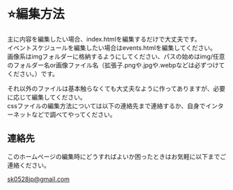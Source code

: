 <h1>⭐編集方法</h1>
<p>主に内容を編集したい場合、index.htmlを編集するだけで大丈夫です。
<br>イベントスケジュールを編集したい場合はevents.htmlを編集してください。
<br>画像系はimgフォルダーに格納するようにしてください、パスの始めはimg/任意のフォルダー名or画像ファイル名（拡張子.pngや.jpgや.webpなどは必ずつけてください。）です。</p>
<p>それ以外のファイルは基本触らなくても大丈夫なように作ってありますが、必要に応じて編集してください。
<br>cssファイルの編集方法については以下の連絡先まで連絡するか、自身でインターネットなどで調べてやってください。</p>
<h2>連絡先</h2>
<p>このホームページの編集時にどうすればよいか困ったときはお気軽に以下までご連絡ください。</p>
<a href="mailto:sk0528jp@gmail.com?subject=常滑高校吹奏楽部%2CHPサポート要請" target="_blank">sk0528jp@gmail.com</a>
